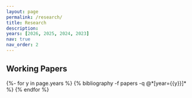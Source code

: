 ```yaml
---
layout: page
permalink: /research/
title: Research
description: 
years: [2026, 2025, 2024, 2023]
nav: true
nav_order: 2
---
```

<!-- _pages/Research.md -->

## Working Papers

<div class="publications">
{%- for y in page.years %}
  {% bibliography -f papers -q @*[year={{y}}]* %}
{% endfor %}
</div>


